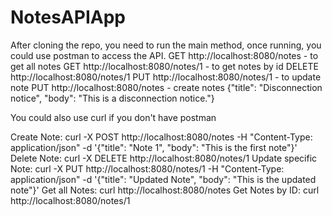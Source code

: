 # NotesAPIApp

After cloning the repo, you need to run the main method, once running, you could use postman to access the API. 
GET http://localhost:8080/notes - to get all notes 
GET http://localhost:8080/notes/1 - to get notes by id
DELETE http://localhost:8080/notes/1
PUT http://localhost:8080/notes/1 - to update note
PUT http://localhost:8080/notes - create notes 
{"title": "Disconnection notice", "body": "This is a disconnection notice."}

You could also use curl if you don't have postman 

Create Note:
curl -X POST http://localhost:8080/notes -H "Content-Type: application/json" -d '{"title": "Note 1", "body": "This is the first note"}'
Delete Note:
curl -X DELETE http://localhost:8080/notes/1
Update specific Note:
curl -X PUT http://localhost:8080/notes/1 -H "Content-Type: application/json" -d '{"title": "Updated Note", "body": "This is the updated note"}'
Get all Notes:
curl http://localhost:8080/notes
Get Notes by ID: 
curl http://localhost:8080/notes/1
